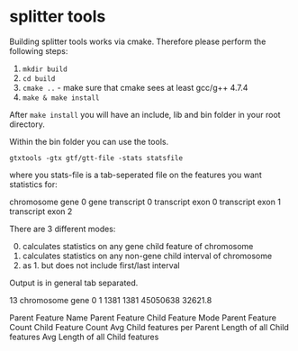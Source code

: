 # splitter tools

Building splitter tools works via cmake. Therefore please perform the following steps:

1. `mkdir build`
2. `cd build`
3. `cmake ..` - make sure that cmake sees at least gcc/g++ 4.7.4
4. `make & make install`

After `make install` you will have an include, lib and bin folder in your root directory.

Within the bin folder you can use the tools.

`gtxtools -gtx gtf/gtt-file -stats statsfile`

where you stats-file is a tab-seperated file on the features you want statistics for:

chromosome	gene	0
gene	transcript	0
transcript	exon	0
transcript	exon	1
transcript	exon	2

There are 3 different modes:

0. calculates statistics on any gene child feature of chromosome
1. calculates statistics on any non-gene child interval of chromosome
2. as 1. but does not include first/last interval

Output is in general tab separated.

13	chromosome	gene	0	1	1381	1381	45050638	32621.8

Parent Feature Name	Parent Feature	Child Feature	Mode	Parent Feature Count	Child Feature Count	Avg Child features per Parent	Length of all Child features	Avg Length of all Child features
